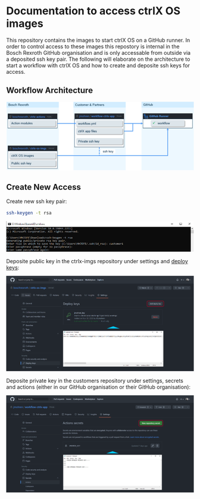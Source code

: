 # Documentation to access ctrlX OS images

This repository contains the images to start ctrlX OS on a GitHub runner. In order to control access to these images this repostory is internal in the Bosch Rexroth GitHub organisation and is only accessable from outside via a deposited ssh key pair. 
The following will elaborate on the architecture to start a workflow with ctrlX OS and how to create and deposite ssh keys for access.

## Workflow Architecture

![404 image not found](https://github.com/jmohren/workflow-ctrlx-app/blob/master/pictures/workflow-architecture.png)

## Create New Access

Create new ssh key pair:

```bash
ssh-keygen -t rsa
```

![404 image not found](https://github.com/jmohren/workflow-ctrlx-app/blob/master/pictures/ssh-key-pair.png)

Deposite public key in the ctrlx-imgs repository under settings and [deploy keys](https://github.com/boschrexroth/ctrlx-os-imgs/settings/keys/new):

![404 image not found](https://github.com/jmohren/workflow-ctrlx-app/blob/master/pictures/github-public-key.png)

Deposite private key in the customers repository under settings, secrets and actions (either in our GitHub organisation or their GitHub organisation):

![404 image not found](https://github.com/jmohren/workflow-ctrlx-app/blob/master/pictures/github-private-key.png)